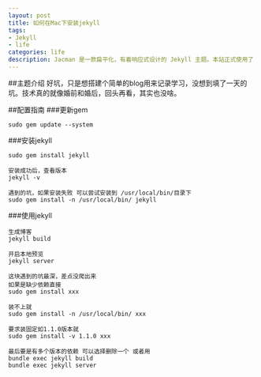 ```yaml
---
layout: post
title: 如何在Mac下安装jekyll
tags:
- Jekyll
- life
categories: life
description: Jacman 是一款扁平化，有着响应式设计的 Jekyll 主题。本站正式使用了 Jacman 主题。Jacman 基于 Jacman 的 Hexo 主题修改而来。你可以前往本站和 Demo 预览更多关于本主题的更多效果。如果你有任何问题或意见欢迎到 GitHub 发表 issue。
---
```

##主题介绍
好坑，只是想搭建个简单的blog用来记录学习，没想到填了一天的坑。技术真的就像婚前和婚后，回头再看，其实也没啥。

<!-- more -->
##配置指南
###更新gem
```
sudo gem update --system
```
###安装jekyll
```
sudo gem install jekyll

安装成功后，查看版本
jekyll -v

遇到的坑，如果安装失败 可以尝试安装到 /usr/local/bin/目录下
sudo gem install -n /usr/local/bin/ jekyll
```
###使用jekyll
```
生成博客
jekyll build

开启本地预览
jekyll server

这块遇到的坑最深，差点没爬出来
如果是缺少依赖直接
sudo gem install xxx

装不上就
sudo gem install -n /usr/local/bin/ xxx

要求装固定如1.1.0版本就
sudo gem install -v 1.1.0 xxx

最后要是有多个版本的依赖 可以选择删除一个 或者用
bundle exec jekyll build
bundle exec jekyll server
```
